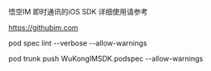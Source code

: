 
悟空IM 即时通讯的iOS SDK 详细使用请参考

https://githubim.com

pod spec lint --verbose --allow-warnings

pod trunk push WuKongIMSDK.podspec --allow-warnings
